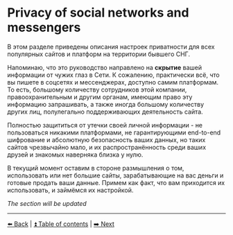 # Privacy of social networks and messengers

В этом разделе приведены описания настроек приватности для всех популярных сайтов и платформ
на территории бывшего СНГ.

Напоминаю, что это руководство направлено на **скрытие** вашей информации от чужих глаз в Сети.
К сожалению, практически всё, что вы пишете в соцсетях и мессенджерах, доступно самим платформам.
То есть, большому количеству сотрудников этой компании, правоохранительным и другим органам, имеющим
право эту информацию запрашивать, а также иногда большому количеству других лиц, полулегально
поддерживающих деятельность сайта.

Полностью защититься от утечки своей личной информации - не пользоваться никакими платформами,
не гарантирующими end-to-end шифрование и абсолютную безопасность ваших данных, но таких сайтов
чрезвычайно мало, и их распространённость среди ваших друзей и знакомых наверняка близка у нулю.

В текущий момент оставим в стороне размышления о том, использовать или нет большие сайты, зарабатывающие
на вас деньги и готовые продать ваши данные. Примем как факт, что вам приходится их использовать,
и займёмся их настройкой.

*The section will be updated*

---

[⬅️ Back](./mobile-apps-privacy.md) | [⏫ Table of contents](../README.md) | [➡️ Next](./facebook.md)
